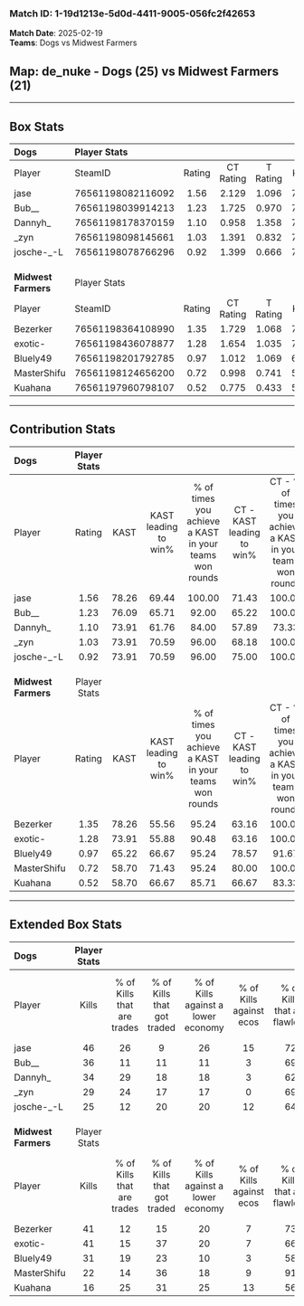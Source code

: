 ### Match ID: 1-19d1213e-5d0d-4411-9005-056fc2f42653  
**Match Date**: 2025-02-19  
**Teams**: Dogs vs Midwest Farmers  

## **Map**: de_nuke - Dogs (25) vs Midwest Farmers (21)  
---  

## Box Stats  

| **Dogs**            | Player Stats      |        |           |          |       |      |       |         |        |      |     |
| :- | :- | :-: | :-: | :-: | :-: | :-: | :-: | :-: | :-: | :-: | :-: |
| Player              | SteamID           | Rating | CT Rating | T Rating | KAST  | ADR  | Kills | Assists | Deaths | K/D  | HS% |
| jase                | 76561198082116092 |  1.56  |   2.129   |  1.096   | 78.26 | 98.3 |  46   |    7    |   23   | 2.00 | 43  |
| Bub__               | 76561198039914213 |  1.23  |   1.725   |  0.970   | 76.09 | 86.3 |  36   |    9    |   31   | 1.16 | 58  |
| Dannyh_             | 76561198178370159 |  1.10  |   0.958   |  1.358   | 73.91 | 76.7 |  34   |    5    |   34   | 1.00 | 50  |
| _zyn                | 76561198098145661 |  1.03  |   1.391   |  0.832   | 73.91 | 74.7 |  29   |   13    |   33   | 0.88 | 89  |
| josche-_-L          | 76561198078766296 |  0.92  |   1.399   |  0.666   | 73.91 | 65.0 |  25   |   11    |   33   | 0.76 | 24  |
|                     |                   |        |           |          |       |      |       |         |        |      |     |
|                     |                   |        |           |          |       |      |       |         |        |      |     |
|                     |                   |        |           |          |       |      |       |         |        |      |     |
| **Midwest Farmers** | Player Stats      |        |           |          |       |      |       |         |        |      |     |
| Player              | SteamID           | Rating | CT Rating | T Rating | KAST  | ADR  | Kills | Assists | Deaths | K/D  | HS% |
| Bezerker            | 76561198364108990 |  1.35  |   1.729   |  1.068   | 78.26 | 88.9 |  41   |    8    |   31   | 1.32 | 43  |
| exotic-             | 76561198436078877 |  1.28  |   1.654   |  1.035   | 73.91 | 97.9 |  41   |   12    |   37   | 1.11 | 51  |
| Bluely49            | 76561198201792785 |  0.97  |   1.012   |  1.069   | 65.22 | 72.7 |  31   |   11    |   35   | 0.89 | 54  |
| MasterShifu         | 76561198124656200 |  0.72  |   0.998   |  0.741   | 58.70 | 52.6 |  22   |    5    |   31   | 0.71 | 50  |
| Kuahana             | 76561197960798107 |  0.52  |   0.775   |  0.433   | 58.70 | 50.4 |  16   |    9    |   39   | 0.41 | 37  |
---  

## Contribution Stats  

| **Dogs**            | Player Stats |       |                      |                                                        |                           |                                                             |                          |                                                            |
| :- | :-: | :-: | :-: | :-: | :-: | :-: | :-: | :-: |
| Player              |    Rating    | KAST  | KAST leading to win% | % of times you achieve a KAST in your teams won rounds | CT - KAST leading to win% | CT - % of times you achieve a KAST in your teams won rounds | T - KAST leading to win% | T - % of times you achieve a KAST in your teams won rounds |
| jase                |     1.56     | 78.26 |        69.44         |                         100.00                         |           71.43           |                           100.00                            |          66.67           |                           100.00                           |
| Bub__               |     1.23     | 76.09 |        65.71         |                         92.00                          |           65.22           |                           100.00                            |          66.67           |                           80.00                            |
| Dannyh_             |     1.10     | 73.91 |        61.76         |                         84.00                          |           57.89           |                            73.33                            |          66.67           |                           100.00                           |
| _zyn                |     1.03     | 73.91 |        70.59         |                         96.00                          |           68.18           |                           100.00                            |          75.00           |                           90.00                            |
| josche-_-L          |     0.92     | 73.91 |        70.59         |                         96.00                          |           75.00           |                           100.00                            |          64.29           |                           90.00                            |
|                     |              |       |                      |                                                        |                           |                                                             |                          |                                                            |
|                     |              |       |                      |                                                        |                           |                                                             |                          |                                                            |
|                     |              |       |                      |                                                        |                           |                                                             |                          |                                                            |
| **Midwest Farmers** | Player Stats |       |                      |                                                        |                           |                                                             |                          |                                                            |
| Player              |    Rating    | KAST  | KAST leading to win% | % of times you achieve a KAST in your teams won rounds | CT - KAST leading to win% | CT - % of times you achieve a KAST in your teams won rounds | T - KAST leading to win% | T - % of times you achieve a KAST in your teams won rounds |
| Bezerker            |     1.35     | 78.26 |        55.56         |                         95.24                          |           63.16           |                           100.00                            |          47.06           |                           88.89                            |
| exotic-             |     1.28     | 73.91 |        55.88         |                         90.48                          |           63.16           |                           100.00                            |          46.67           |                           77.78                            |
| Bluely49            |     0.97     | 65.22 |        66.67         |                         95.24                          |           78.57           |                            91.67                            |          56.25           |                           100.00                           |
| MasterShifu         |     0.72     | 58.70 |        71.43         |                         95.24                          |           80.00           |                           100.00                            |          61.54           |                           88.89                            |
| Kuahana             |     0.52     | 58.70 |        66.67         |                         85.71                          |           66.67           |                            83.33                            |          66.67           |                           88.89                            |
---  

## Extended Box Stats  

| **Dogs**            | Player Stats |                            |                            |                                    |                         |                              |                                 |        |                             |                                     |                          |                               |                            |
| :- | :-: | :-: | :-: | :-: | :-: | :-: | :-: | :-: | :-: | :-: | :-: | :-: | :-: |
| Player              |    Kills     | % of Kills that are trades | % of Kills that got traded | % of Kills against a lower economy | % of Kills against ecos | % of Kills that are flawless | % of Kills that are close duels | Deaths | % of Deaths that get traded | % of Deaths against a lower economy | % of Deaths against ecos | % of Deaths that are flawless | % of Deaths that are close |
| jase                |      46      |             26             |             9              |                 26                 |           15            |              72              |                7                |   23   |             26              |                  9                  |            4             |              65               |             0              |
| Bub__               |      36      |             11             |             11             |                 11                 |            3            |              69              |                0                |   31   |             35              |                 16                  |            6             |              68               |             16             |
| Dannyh_             |      34      |             29             |             18             |                 18                 |            3            |              62              |                3                |   34   |             12              |                 12                  |            6             |              74               |             3              |
| _zyn                |      29      |             24             |             17             |                 17                 |            0            |              69              |                3                |   33   |             24              |                  9                  |            6             |              73               |             3              |
| josche-_-L          |      25      |             12             |             20             |                 20                 |           12            |              64              |                4                |   33   |             33              |                 15                  |            6             |              52               |             9              |
|                     |              |                            |                            |                                    |                         |                              |                                 |        |                             |                                     |                          |                               |                            |
|                     |              |                            |                            |                                    |                         |                              |                                 |        |                             |                                     |                          |                               |                            |
|                     |              |                            |                            |                                    |                         |                              |                                 |        |                             |                                     |                          |                               |                            |
| **Midwest Farmers** | Player Stats |                            |                            |                                    |                         |                              |                                 |        |                             |                                     |                          |                               |                            |
| Player              |    Kills     | % of Kills that are trades | % of Kills that got traded | % of Kills against a lower economy | % of Kills against ecos | % of Kills that are flawless | % of Kills that are close duels | Deaths | % of Deaths that get traded | % of Deaths against a lower economy | % of Deaths against ecos | % of Deaths that are flawless | % of Deaths that are close |
| Bezerker            |      41      |             12             |             15             |                 20                 |            7            |              73              |                5                |   31   |             13              |                 10                  |            3             |              77               |             3              |
| exotic-             |      41      |             15             |             37             |                 20                 |            7            |              66              |                5                |   37   |             11              |                  5                  |            3             |              65               |             3              |
| Bluely49            |      31      |             19             |             23             |                 10                 |            3            |              58              |                6                |   35   |             20              |                  6                  |            0             |              63               |             6              |
| MasterShifu         |      22      |             14             |             36             |                 18                 |            9            |              91              |                9                |   31   |             13              |                  3                  |            0             |              77               |             0              |
| Kuahana             |      16      |             25             |             31             |                 25                 |           13            |              56              |               13                |   39   |             15              |                  5                  |            0             |              69               |             5              |
